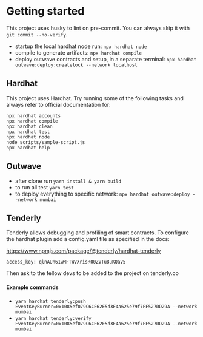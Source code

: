 # Getting started
This project uses husky to lint on pre-commit. You can always skip it with `git commit --no-verify`. 

- startup the local hardhat node run: `npx hardhat node`
- compile to generate artifacts: `npx hardhat compile`
- deploy outwave contracts and setup, in a separate terminal: `npx hardhat outwave:deploy:createlock --network localhost`

## Hardhat
This project uses Hardhat.
Try running some of the following tasks and always refer to official documentation for:

```shell
npx hardhat accounts
npx hardhat compile
npx hardhat clean
npx hardhat test
npx hardhat node
node scripts/sample-script.js 
npx hardhat help
```

## Outwave
- after clone run `yarn install & yarn build`
- to run all test `yarn test`
- to deploy everything to specific network: `npx hardhat outwave:deploy --network mumbai`

## Tenderly
Tenderly allows debugging and profiling of smart contracts. To configure the hardhat plugin add a config.yaml file as specified in the docs:

https://www.npmjs.com/package/@tenderly/hardhat-tenderly

`access_key: qlnAUn61wMFTWVXrisR00ZVTu8uKQaV5`

Then ask to the fellow devs to be added to the project on tenderly.co

#### Example commands
- `yarn hardhat tenderly:push EventKeyBurner=0x1085ef079C6CE62E5d3F4a625e79f7FF527DD29A --network mumbai`
- `yarn hardhat tenderly:verify EventKeyBurner=0x1085ef079C6CE62E5d3F4a625e79f7FF527DD29A --network mumbai` 